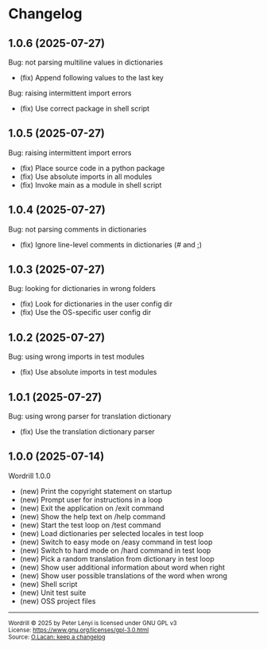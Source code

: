 # Changelog

## 1.0.6 (2025-07-27)

Bug: not parsing multiline values in dictionaries
- (fix) Append following values to the last key

Bug: raising intermittent import errors
- (fix) Use correct package in shell script

## 1.0.5 (2025-07-27)

Bug: raising intermittent import errors
- (fix) Place source code in a python package
- (fix) Use absolute imports in all modules
- (fix) Invoke main as a module in shell script

## 1.0.4 (2025-07-27)

Bug: not parsing comments in dictionaries
- (fix) Ignore line-level comments in dictionaries (# and ;)

## 1.0.3 (2025-07-27)

Bug: looking for dictionaries in wrong folders
- (fix) Look for dictionaries in the user config dir
- (fix) Use the OS-specific user config dir

## 1.0.2 (2025-07-27)

Bug: using wrong imports in test modules 
- (fix) Use absolute imports in test modules

## 1.0.1 (2025-07-27)

Bug: using wrong parser for translation dictionary
- (fix) Use the translation dictionary parser

## 1.0.0 (2025-07-14)

Wordrill 1.0.0
- (new) Print the copyright statement on startup
- (new) Prompt user for instructions in a loop
- (new) Exit the application on /exit command
- (new) Show the help text on /help command 
- (new) Start the test loop on /test command
- (new) Load dictionaries per selected locales in test loop
- (new) Switch to easy mode on /easy command in test loop
- (new) Switch to hard mode on /hard command in test loop
- (new) Pick a random translation from dictionary in test loop
- (new) Show user additional information about word when right
- (new) Show user possible translations of the word when wrong
- (new) Shell script
- (new) Unit test suite
- (new) OSS project files

___
<sup>Wordrill © 2025 by Peter Lényi is licensed under GNU GPL v3</sup>  
<sup>License: https://www.gnu.org/licenses/gpl-3.0.html </sup>  
<sup>Source: [O.Lacan: keep a changelog](https://keepachangelog.com/en/1.1.0/)<sup/>
